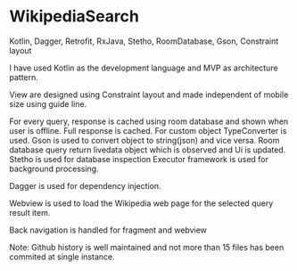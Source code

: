 # WikipediaSearch
Kotlin, Dagger, Retrofit, RxJava, Stetho, RoomDatabase, Gson, Constraint layout 

I have used Kotlin as the development language and MVP as architecture pattern.

View are designed using Constraint layout and made independent of mobile size using guide line.

For every query, response is cached using room database and shown when user is offline.
Full response is cached. For custom object TypeConverter is used. Gson is used to convert object to string(json) and vice versa.
Room database query return livedata object which is observed and Ui is updated.
Stetho is used for database inspection
Executor framework is used for background processing.

Dagger is used for dependency injection.

Webview is used to load the Wikipedia web page for the selected query result item.

Back navigation is handled for fragment and webview

Note: Github history is well maintained and not more than 15 files has been commited at single instance.






